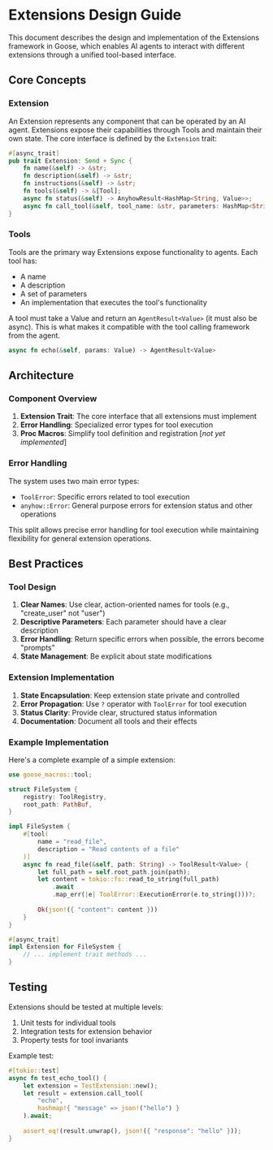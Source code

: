 # Extensions Design Guide

This document describes the design and implementation of the Extensions framework in Goose, which enables AI agents to interact with different extensions through a unified tool-based interface.

## Core Concepts

### Extension
An Extension represents any component that can be operated by an AI agent. Extensions expose their capabilities through Tools and maintain their own state. The core interface is defined by the `Extension` trait:

```rust
#[async_trait]
pub trait Extension: Send + Sync {
    fn name(&self) -> &str;
    fn description(&self) -> &str;
    fn instructions(&self) -> &str;
    fn tools(&self) -> &[Tool];
    async fn status(&self) -> AnyhowResult<HashMap<String, Value>>;
    async fn call_tool(&self, tool_name: &str, parameters: HashMap<String, Value>) -> ToolResult<Value>;
}
```

### Tools
Tools are the primary way Extensions expose functionality to agents. Each tool has:
- A name
- A description
- A set of parameters
- An implementation that executes the tool's functionality

A tool must take a Value and return an `AgentResult<Value>` (it must also be async). This
is what makes it compatible with the tool calling framework from the agent. 

```rust
async fn echo(&self, params: Value) -> AgentResult<Value>
```

## Architecture

### Component Overview

1. **Extension Trait**: The core interface that all extensions must implement
2. **Error Handling**: Specialized error types for tool execution
3. **Proc Macros**: Simplify tool definition and registration [*not yet implemented*]

### Error Handling

The system uses two main error types:
- `ToolError`: Specific errors related to tool execution
- `anyhow::Error`: General purpose errors for extension status and other operations

This split allows precise error handling for tool execution while maintaining flexibility for general extension operations.

## Best Practices

### Tool Design

1. **Clear Names**: Use clear, action-oriented names for tools (e.g., "create_user" not "user")
2. **Descriptive Parameters**: Each parameter should have a clear description
3. **Error Handling**: Return specific errors when possible, the errors become "prompts"
4. **State Management**: Be explicit about state modifications

### Extension Implementation

1. **State Encapsulation**: Keep extension state private and controlled
2. **Error Propagation**: Use `?` operator with `ToolError` for tool execution
3. **Status Clarity**: Provide clear, structured status information
4. **Documentation**: Document all tools and their effects

### Example Implementation

Here's a complete example of a simple extension:

```rust
use goose_macros::tool;

struct FileSystem {
    registry: ToolRegistry,
    root_path: PathBuf,
}

impl FileSystem {
    #[tool(
        name = "read_file",
        description = "Read contents of a file"
    )]
    async fn read_file(&self, path: String) -> ToolResult<Value> {
        let full_path = self.root_path.join(path);
        let content = tokio::fs::read_to_string(full_path)
            .await
            .map_err(|e| ToolError::ExecutionError(e.to_string()))?;
            
        Ok(json!({ "content": content }))
    }
}

#[async_trait]
impl Extension for FileSystem {
    // ... implement trait methods ...
}
```

## Testing

Extensions should be tested at multiple levels:
1. Unit tests for individual tools
2. Integration tests for extension behavior
3. Property tests for tool invariants

Example test:
```rust
#[tokio::test]
async fn test_echo_tool() {
    let extension = TestExtension::new();
    let result = extension.call_tool(
        "echo",
        hashmap!{ "message" => json!("hello") }
    ).await;
    
    assert_eq!(result.unwrap(), json!({ "response": "hello" }));
}
```